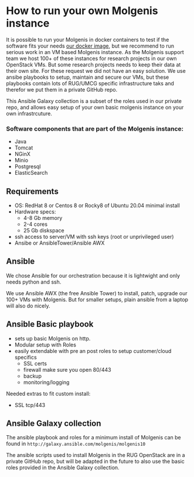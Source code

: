 # How to run your own Molgenis instance

It is possible to run your Molgenis in docker containers to test if the software fits your needs [our docker image](https://github.com/molgenis/docker), but we recommend to run serious work in an VM based Molgenis instance. As the Molgenis support team we host 100+ of these instances for research projects in our own OpenStack VMs. But some research projects needs to keep their data at their own site. For these request we did not have an easy solution. We use ansibe playbooks to setup, maintain and secure our VMs, but these playbooks contain lots of RUG/UMCG specific infrastructure taks and therefor we put them in a private GitHub repo.

This Ansible Galaxy collection is a subset of the roles used in our private repo, and allows easy setup of your own basic molgenis instance on your own infrastrcuture.
 

### Software components that are part of the Molgenis instance:
- Java
- Tomcat
- NGinX
- Minio
- Postgresql
- ElasticSearch

## Requirements
- OS: RedHat 8 or Centos 8 or Rocky8 of Ubuntu 20.04 minimal install
- Hardware specs:  
  - 4-8 Gb memory
  - 2-4 cores
  - 25 Gb diskspace
- ssh access to server/VM with ssh keys (root or unprivileged user)
- Ansibe or AnsibleTower/Ansible AWX

## Ansible
We chose Ansible for our orchestration because it is lightwight and only needs python and ssh.

We use Ansible AWX (the free Ansible Tower) to install, patch, upgrade our 100+ VMs with Molgenis. But for smaller setups, plain ansible from a laptop will also do nicely.

## Ansible Basic playbook
- sets up basic Molgenis on http.
- Modular setup with Roles
- easily extendable with pre an post roles to setup customer/cloud specifics
  - SSL certs
  - firewall make sure you open 80/443
  - backup
  - monitoring/logging

Needed extras to fit custom install:
- SSL tcp/443


## Ansible Galaxy collection
The ansible playbook and roles for a minimum install of Molgenis can be found in `http://galaxy.ansible.com/molgenis/molgenis10`

The ansible scripts used to install Molgenis in the RUG OpenStack are in a private GitHub repo, but will be adapted in the future to also use the basic roles provided in the Ansible Galaxy collection.

